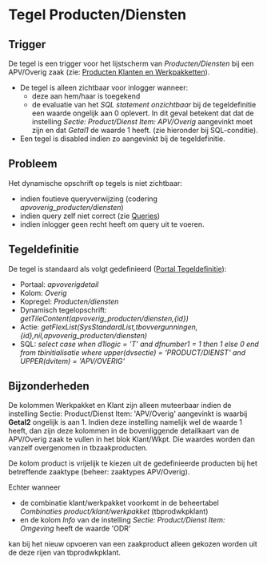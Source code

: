 # Tegel Producten/Diensten

## Trigger

De tegel is een trigger voor het lijstscherm van _Producten/Diensten_ bij een APV/Overig zaak (zie: [Producten Klanten en Werkpakketten](/docs/instellen_inrichten/producten_klanten_werkpakketten.md)).

- De tegel is alleen zichtbaar voor inlogger wanneer:
  - deze aan hem/haar is toegekend
  - de evaluatie van het _SQL statement onzichtbaar_ bij de tegeldefinitie een waarde ongelijk aan 0 oplevert. In dit geval betekent dat dat de instelling _Sectie: Product/Dienst Item: APV/Overig_ aangevinkt moet zijn en dat _Getal1_ de waarde 1 heeft. (zie hieronder bij SQL-conditie).
- Een tegel is disabled indien zo aangevinkt bij de tegeldefinitie.

## Probleem

Het dynamische opschrift op tegels is niet zichtbaar:

- indien foutieve queryverwijzing (codering _apvoverig_producten/diensten_)
- indien query zelf niet correct (zie [Queries](/docs/instellen_inrichten/queries.md))
- indien inlogger geen recht heeft om query uit te voeren.

## Tegeldefinitie

De tegel is standaard als volgt gedefinieerd ([Portal Tegeldefinitie](/docs/instellen_inrichten/portaldefinitie/portal_tegel.md)):

- Portaal: _apvoverigdetail_
- Kolom: _Overig_
- Kopregel: _Producten/diensten_
- Dynamisch tegelopschrift: _getTileContent(apvoverig_producten/diensten,{id})_
- Actie: _getFlexList(SysStandardList,tbovvergunningen,{id},nil,apvoverig_producten/diensten)_
- SQL: _select case when d1logic = 'T' and dfnumber1 = 1 then 1 else 0 end from tbinitialisatie where upper(dvsectie) = 'PRODUCT/DIENST' and UPPER(dvitem) = 'APV/OVERIG'_

## Bijzonderheden

De kolommen Werkpakket en Klant zijn alleen muteerbaar indien de instelling Sectie: Product/Dienst Item: 'APV/Overig' aangevinkt is waarbij **Getal2** ongelijk is aan 1. Indien deze instelling namelijk wel de waarde 1 heeft, dan zijn deze kolommen in de bovenliggende detailkaart van de APV/Overig zaak te vullen in het blok Klant/Wkpt. Die waardes worden dan vanzelf overgenomen in tbzaakproducten.

De kolom product is vrijelijk te kiezen uit de gedefinieerde producten bij het betreffende zaaktype (beheer: zaaktypes APV/Overig).

Echter wanneer

- de combinatie klant/werkpakket voorkomt in de beheertabel _Combinaties product/klant/werkpakket_ (tbprodwkpklant)
- en de kolom _Info_ van de instelling _Sectie: Product/Dienst Item: Omgeving_ heeft de waarde 'ODR'

kan bij het nieuw opvoeren van een zaakproduct alleen gekozen worden uit de deze rijen van tbprodwkpklant.

